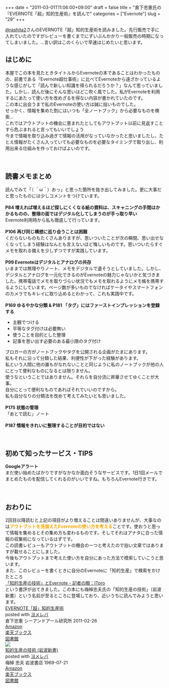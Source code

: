 +++
date = "2011-03-01T11:06:00+09:00"
draft = false
title = "倉下忠憲氏の『EVERNOTE「超」知的生産術』を読んで"
categories = ["Evernote"]
slug = "29"
+++

<a href="http://twitter.com/rashita2">@rashita2</a>さんのEVERNOTE「超」知的生産術を読みました。先行販売で手に入れていたのですがレビューを書くまでにずいぶんかかり一般販売の時期になってしまいました。...言い訳はこのくらいで早速はじめたいと思います。

<!--more-->

<h2>はじめに</h2>本屋でこの本を見たときタイトルからEvernoteの本であることはわかったものの、前書である『Evernote超仕事術』に比べてEvernoteから遠ざかっているような感じがして「読んで新しい知識を得られるだろうか？」なんて思っていました。しかし、読んだ後にそんな思いはどこ吹く風でした。私がEvernoteを利用するにあたって使い方を改めざるを得ない内容が書かれていたのです。<br />
この本に出会うまで私のEvernoteの使い方は誠に拙いものでした。<br />
せっかく、情報を集めた割にはいつも「全ノートブック」から必要なものを検索...<br />
これではアウトプットの機会に恵まれたとしてもアウトプット以前に見返すことすら危ぶまれると言ってもいいでしょう<br />
今まで情報を取り込み過ぎて情報の活用がなっていなかったと思いましたし、たとえ情報がたくさん入っていても必要なものを必要なタイミングで取り出し、利用出来る仕組みを作っておけばよいのです。<br />
<br />
<br />
<h2>読書メモまとめ</h2>読んでみて「（ ＾ω＾）おっ」と思った箇所を抜き出してみました。更に大事だと思ったものには少しコメントをつけています。<br />
<br />
<b>P84 増えれば増えるほど探しにくくなる紙の資料は、スキャニングの手間はかかるものの、整理の面ではデジタル化してしまうのが手っ取り早い</b><br />
Evernote利用時から私も徹底して行っています。<br />
<br />
<b>P106 再び同じ構想に巡り会うことは困難</b><br />
くだらないものもたくさんありますが、思いついたことが次の瞬間、思い出せなくなってしまう経験はなんとも言えないほど悔しいものです。思いついたらすぐメモを取れる備えを少しずつですが実践しています。<br />
<br />
<b>P99 Evernoteはデジタルとアナログの共存</b><br />
いままでは無理やりノート、メモをデジタルで遺そうとしていました。しかし、デジタルとアナログを一元化できるのがEvernoteの魅力じゃないかと気づきました。携帯電話でメモを取りづらい状況でもメモを取れるようにメモ帳を携帯するようにしています。ページ数が多いものでなければケータイやスマートフォンのカメラでもキレイに取り込めるとわかって、これも実践中です。<br />
<br />
<b>P169 ゆるやかな分類 & P181 「タグ」にはファーストインプレッションを登録する</b><br />
<ul><li>主観でつける</li>
<li>平等なタグ付けは必要無い</li>
<li>使うことを目的とした整理</li>
<li>記事を思い出す必要のある最小限のタグ付け</li>
</ul>ブロガーの方がノートブックやタグを公開される企画がたまにあります。<br />
私もそれに沿って分類した結果、利便性が下がった経験があります。<br />
私という人間に他の誰もがなれないことと同じように私のノートブックが他の人にとって便利なものになるとは限りません。<br />
使うなということではありません。それらを自分流に昇華させてゆくことが大事。<br />
自分にとって便利なものであればそれでいいのですから。<br />
私も自分なりの分類法を改めて考えてみたいとも思いました。<br />
<br />
<b>P175 状態の管理</b><br />
「あとで読む」ノート<br />
<br />
<b>P187 情報をきれいに整理することが目的ではない</b><br />
<br />
<br />
<h2>初めて知ったサービス・TIPS</h2><b>Googleアラート</b><br />
まだ使い始めたばかりですがなかなか面白そうなサービスです。1日1回メールでまとめたものを配信してくれるのがいいですね。もちろんEvernote行きです。<br />
<br />
<br />
<h2>おわりに</h2>2回目以降読むと上記の項目がより増えることは間違いありませんが、大事なのは<b><span class="Apple-style-span" style="color: orange;">アウトプットを見据えたEvernoteの使い方を考える</span></b>ことです。使おうと思って情報を集めるとその集め方も変わるものです。そしてそれはアナタに合った情報の収集術になっているはずです。<br />
この読書レビューもアウトプットの機会の一つと考えたので拙い文章ではありますが載せることにしました。<br />
今後もアウトプットまで考えた使い方を自分にあった方法で模索していこうと思います。<br />
また、このレビューを書くときに自分のEvernoteに「知的生産」で検索をかけたところ<br />
<a href="http://itpro.nikkeibp.co.jp/article/Watcher/20101210/355106/">「知的生産の技術」とEvernote - 記者の眼：ITpro</a><br />
という書評が出てきました。この本にも梅棹忠夫氏の「知的生産の技術」（岩波新書）という名前が至るところに登場しており、近いうちに読んでみようと思います。

<div class="booklink-box"><div class="booklink-image"><a href="http://www.amazon.co.jp/exec/obidos/asin/4863540817/knkn-22/" rel="nofollow" target="_blank"><img src="http://ecx.images-amazon.com/images/I/51OnU0cd03L._SL160_.jpg" alt="" style="border: none;" /></a></div><div class="booklink-info"><div class="booklink-name"><a href="http://www.amazon.co.jp/exec/obidos/asin/4863540817/knkn-22/" rel="nofollow" target="_blank">EVERNOTE「超」知的生産術</a><div class="booklink-powered-date">posted with <a href="http://yomereba.com" target="_blank">ヨメレバ</a></div></div><div class="booklink-detail">倉下忠憲 シーアンドアール研究所 2011-02-26    </div><div class="booklink-link2"><div class="shoplinkamazon"><a href="http://www.amazon.co.jp/exec/obidos/asin/4863540817/knkn-22/" rel="nofollow" target="_blank" title="アマゾン" >Amazon</a></div><div class="shoplinkrakuten"><a href="http://hb.afl.rakuten.co.jp/hgc/0f5dc138.501851a3.0f5dc139.bdbe2eb7/?pc=http%3A%2F%2Fbooks.rakuten.co.jp%2Frb%2F6990986%2F%3Fscid%3Daf_ich_link_urltxt%26m%3Dhttp%3A%2F%2Fm.rakuten.co.jp%2Fev%2Fbook%2F" rel="nofollow" target="_blank" title="楽天ブックス" >楽天ブックス</a></div><div class="shoplinktoshokan"><a href="http://calil.jp/book/4863540817" rel="nofollow" target="_blank" title="図書館" >図書館</a></div></div></div><div class="booklink-footer"></div></div>

<div class="booklink-box"><div class="booklink-image"><a href="http://www.amazon.co.jp/exec/obidos/asin/4004150930/knkn-22/" rel="nofollow" target="_blank"><img src="http://ecx.images-amazon.com/images/I/41Q9KKMZYAL._SL160_.jpg" style="border: none;" /></a></div><div class="booklink-info"><div class="booklink-name"><a href="http://www.amazon.co.jp/exec/obidos/asin/4004150930/knkn-22/" rel="nofollow" target="_blank">知的生産の技術 (岩波新書)</a><div class="booklink-powered-date">posted with <a href="http://yomereba.com" target="_blank">ヨメレバ</a></div></div><div class="booklink-detail">梅棹 忠夫 岩波書店 1969-07-21    </div><div class="booklink-link2"><div class="shoplinkamazon"><a href="http://www.amazon.co.jp/exec/obidos/asin/4004150930/knkn-22/" rel="nofollow" target="_blank" title="アマゾン" >Amazon</a></div><div class="shoplinkrakuten"><a href="http://hb.afl.rakuten.co.jp/hgc/0f5dc138.501851a3.0f5dc139.bdbe2eb7/?pc=http%3A%2F%2Fbooks.rakuten.co.jp%2Frb%2F58932%2F%3Fscid%3Daf_ich_link_urltxt%26m%3Dhttp%3A%2F%2Fm.rakuten.co.jp%2Fev%2Fbook%2F" rel="nofollow" target="_blank" title="楽天ブックス" >楽天ブックス</a></div><div class="shoplinktoshokan"><a href="http://calil.jp/book/4004150930" rel="nofollow" target="_blank" title="図書館" >図書館</a></div></div></div><div class="booklink-footer"></div></div>
